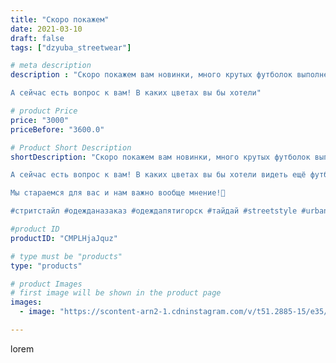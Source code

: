 ```yaml
---
title: "Скоро покажем"
date: 2021-03-10
draft: false
tags: ["dzyuba_streetwear"]

# meta description
description : "Скоро покажем вам новинки, много крутых футболок выполненных в разные техниках и с разными рисунками🔥🔥🔥

А сейчас есть вопрос к вам! В каких цветах вы бы хотели"

# product Price
price: "3000"
priceBefore: "3600.0"

# Product Short Description
shortDescription: "Скоро покажем вам новинки, много крутых футболок выполненных в разные техниках и с разными рисунками🔥🔥🔥

А сейчас есть вопрос к вам! В каких цветах вы бы хотели видеть ещё футболки? 

Мы стараемся для вас и нам важно вообще мнение!🖤

#стритстайл #одежданазаказ #одеждапятигорск #тайдай #streetstyle #urban #dzyuba_streetwear #streetwear #росписьодежды #стритстайл #акрилпоткани #taidai #artwork #clothesdesign"

#product ID
productID: "CMPLHjaJquz"

# type must be "products"
type: "products"

# product Images
# first image will be shown in the product page
images:
  - image: "https://scontent-arn2-1.cdninstagram.com/v/t51.2885-15/e35/p1080x1080/158780535_485545302459118_4084381154961393689_n.jpg?tp=1&_nc_ht=scontent-arn2-1.cdninstagram.com&_nc_cat=110&_nc_ohc=URUMoQsbmzMAX_Qti6X&ccb=7-4&oh=f45726e5cf04766e626a106f6ec39676&oe=6084DF9D&_nc_sid=86f79a&ig_cache_key=MjUyNjI4NjgxMzU0NTgwMjY3NQ%3D%3D.2-ccb7-4"

---
```

lorem
